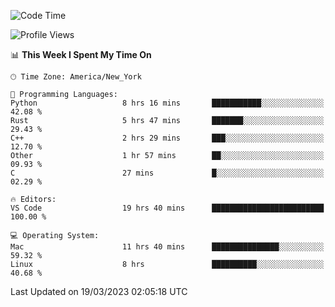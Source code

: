 <!--START_SECTION:waka-->
![Code Time](http://img.shields.io/badge/Code%20Time-231%20hrs%2042%20mins-blue)

![Profile Views](http://img.shields.io/badge/Profile%20Views-3-blue)

📊 **This Week I Spent My Time On** 

```text
🕑︎ Time Zone: America/New_York

💬 Programming Languages: 
Python                   8 hrs 16 mins       ███████████░░░░░░░░░░░░░░   42.08 % 
Rust                     5 hrs 47 mins       ███████░░░░░░░░░░░░░░░░░░   29.43 % 
C++                      2 hrs 29 mins       ███░░░░░░░░░░░░░░░░░░░░░░   12.70 % 
Other                    1 hr 57 mins        ██░░░░░░░░░░░░░░░░░░░░░░░   09.93 % 
C                        27 mins             █░░░░░░░░░░░░░░░░░░░░░░░░   02.29 % 

🔥 Editors: 
VS Code                  19 hrs 40 mins      █████████████████████████   100.00 % 

💻 Operating System: 
Mac                      11 hrs 40 mins      ███████████████░░░░░░░░░░   59.32 % 
Linux                    8 hrs               ██████████░░░░░░░░░░░░░░░   40.68 % 
```


 Last Updated on 19/03/2023 02:05:18 UTC
<!--END_SECTION:waka-->
